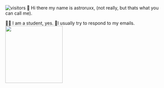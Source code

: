 ![visitors](https://visitor-badge.glitch.me/badge?page_id=page.id)
👋 Hi there my name is astroruxx, (not really, but thats what you can call me).

👨‍🎓 I am a student, yes.
📩I usually try to respond to my emails.
<img height="180em" src="https://github-readme-stats.vercel.app/api?username=astroruxx&show_icons=true&hide_border=true&&count_private=true&include_all_commits=true" />
